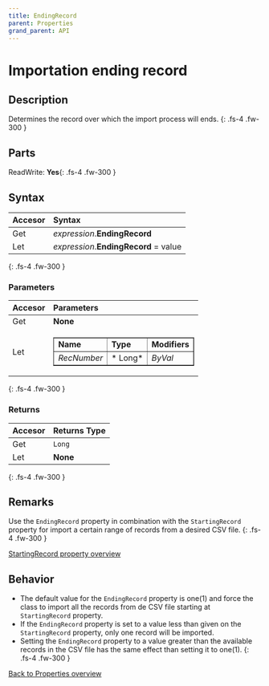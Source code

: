 ```yaml
---
title: EndingRecord
parent: Properties
grand_parent: API
---
```


# Importation ending record

## Description
Determines the record over which the import process will ends.
{: .fs-4 .fw-300 }

## Parts
ReadWrite: **Yes**{: .fs-4 .fw-300 }

## Syntax
|Accesor|Syntax|
|:----------|:----------|
|Get|*expression*.**EndingRecord**|
|Let|*expression*.**EndingRecord** = value|
{: .fs-4 .fw-300 }

### Parameters
|Accesor|Parameters|
|:----------|:----------|
|Get|**None**|
|Let|<table border="1" style="text-align: left"><thead></thead><tbody><tr><td>**Name**</td><td>**Type**</td><td>**Modifiers**</td></tr><tr><td>*RecNumber*</td><td>*	Long*</td><td>*ByVal*</td></tr></tbody></table>|
{: .fs-4 .fw-300 }

### Returns
|Accesor|Returns Type|
|:----------|:----------|
|Get|`Long`|
|Let|**None**|
{: .fs-4 .fw-300 }

## Remarks
Use the `EndingRecord` property in combination with the `StartingRecord` property for import a certain range of records from a desired CSV file.
{: .fs-4 .fw-300 }

[StartingRecord property overview](https://ws-garcia.github.io/VBA-CSV-interface/api/properties/startingrecord.html)

## Behavior
* The default value for the `EndingRecord` property is one(1) and force the class to import all the records from de CSV file starting at `StartingRecord` property.
* If the `EndingRecord` property is set to a value less than given on the `StartingRecord` property, only one record will be imported.
* Setting the `EndingRecord` property to a value greater than the available records in the CSV file has the same effect than setting it to one(1).
{: .fs-4 .fw-300 }

[Back to Properties overview](https://ws-garcia.github.io/VBA-CSV-interface/api/properties/)